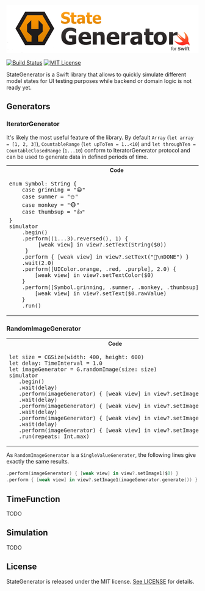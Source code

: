 ![StateGenerator](https://raw.githubusercontent.com/marciniwanicki/StateGenerator/develop/Docs/logo.png)

[![Build Status](https://travis-ci.org/marciniwanicki/StateGenerator.svg?branch=develop)](https://travis-ci.org/marciniwanicki/StateGenerator)
[![MIT License](https://img.shields.io/badge/license-MIT-lightgrey.svg)](https://github.com/marciniwanicki/StateGenerator/blob/master/LICENSE)

StateGenerator is a Swift library that allows to quickly simulate different model states for UI testing purposes while backend or domain logic is not ready yet.

## Generators

### IteratorGenerator 

It's likely the most useful feature of the library. By default `Array` (`let array = [1, 2, 3]`), `CountableRange` (`let upToTen = 1..<10`)
and `let throughTen = CountableClosedRange` (`1...10`) conform to IteratorGenerator protocol and can be used to generate data in defined periods of time.

<table>
   <tr>
      <th width="70%">Code</th>
      <th width="30%">Preview</th>
   </tr>
   <tr>
      <td>
         <div class="highlight highlight-source-swift">
<pre>
enum Symbol: String {
    case grinning = "😀"
    case summer = "⛄"
    case monkey = "🐵"
    case thumbsup = "👍"
}
simulator
    .begin()
    .perform((1...3).reversed(), 1) {
         [weak view] in view?.setText(String($0))
     }
    .perform { [weak view] in view?.setText("🙌\nDONE") }
    .wait(2.0)
    .perform([UIColor.orange, .red, .purple], 2.0) {
        [weak view] in view?.setTextColor($0)
    }
    .perform([Symbol.grinning, .summer, .monkey, .thumbsup], 0.5) {
        [weak view] in view?.setText($0.rawValue)
    }
    .run()</pre>
         </div>
      </td>
      <td>
         <img src="https://raw.githubusercontent.com/marciniwanicki/StateGenerator/develop/Docs/IteratorGenerator.gif">
      </td>
   </tr>
</table>

### RandomImageGenerator

<table>
   <tr>
      <th width="70%">Code</th>
      <th width="30%">Preview</th>
   </tr>
   <tr>
      <td>
         <div class="highlight highlight-source-swift">
<pre>
let size = CGSize(width: 400, height: 600)
let delay: TimeInterval = 1.0
let imageGenerator = G.randomImage(size: size)
simulator
   .begin()
   .wait(delay)
   .perform(imageGenerator) { [weak view] in view?.setImage1($0) }
   .wait(delay)
   .perform(imageGenerator) { [weak view] in view?.setImage2($0) }
   .wait(delay)
   .perform(imageGenerator) { [weak view] in view?.setImage3($0) }
   .wait(delay)
   .perform(imageGenerator) { [weak view] in view?.setImage4($0) }
   .run(repeats: Int.max)</pre>
         </div>
      </td>
      <td>
         <img src="https://raw.githubusercontent.com/marciniwanicki/StateGenerator/develop/Docs/RandomImageGenerator.gif">
      </td>
   </tr>
</table>

As `RandomImageGenerator` is a `SingleValueGenerater`, the following lines give exactly the same results.
```Swift
.perform(imageGenerator) { [weak view] in view?.setImage1($0) }
.perform { [weak view] in view?.setImage1(imageGenerator.generate()) }
```

## TimeFunction

TODO

## Simulation

TODO

## License

StateGenerator is released under the MIT license. [See LICENSE](https://github.com/marciniwanicki/StateGenerator/blob/develop/LICENSE) for details.
